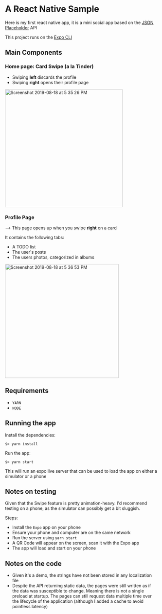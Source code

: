# A React Native Sample

Here is my first react native app, it is a mini social app based on the [JSON Placeholder](https://jsonplaceholder.typicode.com) API

This project runs on the [Expo CLI](https://docs.expo.io/versions/latest/workflow/expo-cli/)

## Main Components

### Home page: Card Swipe (a la Tinder)

* Swiping **left** discards the profile
* Swiping **right** opens their profile page

<img width="386" alt="Screenshot 2019-08-18 at 5 35 26 PM" src="https://user-images.githubusercontent.com/1822532/63222860-96009880-c1df-11e9-82af-6f38a3312501.png">

### Profile Page

--> This page opens up when you swipe **right** on a card

It contains the following tabs:
- A TODO list
- The user's posts
- The users photos, categorized in albums

<img width="373" alt="Screenshot 2019-08-18 at 5 36 53 PM" src="https://user-images.githubusercontent.com/1822532/63222882-ce07db80-c1df-11e9-969f-1757780282a8.png">

## Requirements

- `YARN`
- `NODE`

## Running the app

Install the dependencies:

`$> yarn install`

Run the app:

`$> yarn start`

This will run an expo live server that can be used to load the app on either a simulator or a phone

## Notes on testing

Given that the Swipe feature is pretty animation-heavy. I'd recommend testing on a phone, as the simulator can possibly get a bit sluggish.

Steps:

- Install the `Expo` app on your phone
- Ensure your phone and computer are on the same network
- Run the server using `yarn start`
- A QR Code will appear on the screen, scan it with the Expo app
- The app will load and start on your phone

## Notes on the code

- Given it's a demo, the strings have not been stored in any localization file
- Despite the API returning static data, the pages were still written as if the data was susceptible to change. Meaning there is not a single preload at startup. The pages can still request data multiple time over the lifecycle of the application (although I added a cache to avoid pointless latency) 




